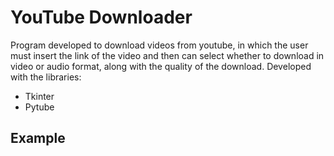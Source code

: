 # YouTube Downloader

Program developed to download videos from youtube, in which the user must insert the link of the video and then can select whether to download in video or audio format, along with the quality of the download.
Developed with the libraries:
- Tkinter
- Pytube

## Example

